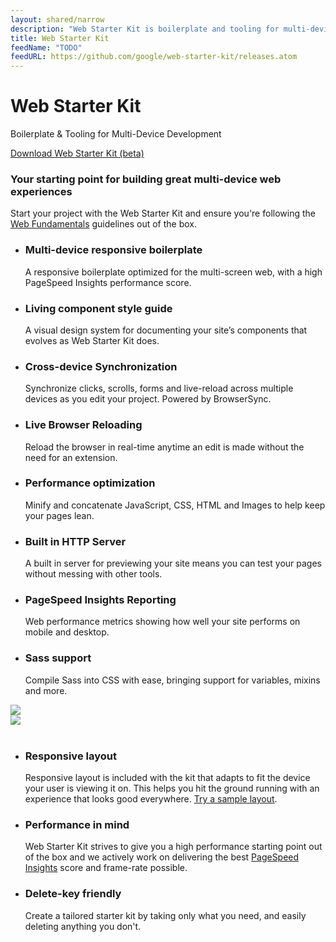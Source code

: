 ```yaml
---
layout: shared/narrow
description: "Web Starter Kit is boilerplate and tooling for multi-device development"
title: Web Starter Kit
feedName: "TODO"
feedURL: https://github.com/google/web-starter-kit/releases.atom
---
```

<!-- {{ site.wsk-version }} -->
<div class="wsk-header centered themed--background">
  <div class="container">
    <h1>Web <strong>Starter Kit</strong></h1>
    <p>Boilerplate &amp; Tooling for Multi-Device Development</p>
    <a id="download" href="https://github.com/google/web-starter-kit/releases/latest" class="button--secondary-variation themed">Download Web Starter Kit (beta)</a>
  </div>
</div>
<div class="container">
  <div class="centered">
    <h3 class="g-wide--2 g--centered xlarge">Your starting point for building great multi-device web experiences</h3>
    <p class="g-wide--3 g--centered">Start your project with the Web Starter Kit and ensure you're following the <a href="/web/fundamentals/">Web Fundamentals</a> guidelines out of the box.</p>
  </div>
  <ul class="list-guides-intro list-centered list-reset clear">
    <li class="g-medium--half g-wide--1 theme--tools">
      <span class="icon-circle--large themed--background"><i class="icon icon-multi-device-layouts"></i></span><h3 class="large">Multi-device responsive boilerplate</h3>
      <p>A responsive boilerplate optimized for the multi-screen web, with a high PageSpeed Insights performance score.</p>
    </li>
    <li class="g-medium--half g-wide--1 theme--tools g-medium--last">
      <span class="icon-circle--large themed--background"><i class="icon icon-user-input"></i></span><h3 class="large">Living component style guide</h3>
      <p>A visual design system for documenting your site’s components that evolves as Web Starter Kit does.</p>
    </li>
    <li class="g-medium--half g-wide--1 theme--tools">
      <span class="icon-circle--large themed--background"><i class="icon icon-chevron-up"></i></span><h3 class="large">Cross-device Synchronization</h3>
      <p>Synchronize clicks, scrolls, forms and live-reload across multiple devices as you edit your project. Powered by BrowserSync.</p>
    </li>
    <li class="g-medium--half g-wide--1 theme--tools g-medium--last g-wide--last">
      <span class="icon-circle--large themed--background"><i class="icon icon-cog"></i></span><h3 class="large">Live Browser Reloading</h3>
      <p>Reload the browser in real-time anytime an edit is made without the need for an extension.</p>
    </li>
    <li class="g-medium--half g-wide--1 theme--tools g-wide--first">
      <span class="icon-circle--large themed--background"><i class="icon icon-performance"></i></span><h3 class="large">Performance optimization</h3>
      <p>Minify and concatenate JavaScript, CSS, HTML and Images to help keep your pages lean.</p>
    </li>
    <li class="g-medium--half g-wide--1 theme--tools g-medium--last">
      <span class="icon-circle--large themed--background"><i class="icon icon-diamond"></i></span><h3 class="large">Built in HTTP Server</h3>
      <p>A built in server for previewing your site means you can test your pages without messing with other tools.</p>
    </li>
    <li class="g-medium--half g-wide--1 theme--tools">
      <span class="icon-circle--large themed--background"><i class="icon icon-tick"></i></span><h3 class="large">PageSpeed Insights Reporting</h3>
      <p>Web performance metrics showing how well your site performs on mobile and desktop.</p>
    </li>
    <li class="g-medium--half g-wide--1 theme--tools g-medium--last g-wide--last">
      <span class="icon-circle--large themed--background"><i class="icon icon-lessons"></i></span><h3 class="large">Sass support</h3>
      <p>Compile Sass into CSS with ease, bringing support for variables, mixins and more.</p>
    </li>
  </ul>
</div>

<div class="divider divider--secondary">
  <span class="themed divider-icon"></span>
</div>

<div class="container"> 
  <div class="mdl-cell mdl-cell--6--col">
    <img src="../../imgs/pixel.png">
  </div>
  <div class="mdl-cell mdl-cell--6--col">
    <img src="../../imgs/mobile.png">
  </div>
  <br style="clear: both">
</div>

<ul class="guides-list container">
  <li class="guides-list__item g--half">
    <div class="primary-content">
      <h3 class="xlarge">Responsive layout</h3>
      <p>Responsive layout is included with the kit that adapts to fit the device your user is viewing it on.
        This helps you hit the ground running with an experience that looks good everywhere. <a href="http://google.github.io/web-starter-kit/hello-world/">Try a sample layout</a>.</p>
    </div>
  </li>
  <li class="guides-list__item g--half g--last">
    <div class="primary-content">
      <h3 class="xlarge">Performance in mind</h3>
      <p>Web Starter Kit strives to give you a high performance starting point out of the box and we actively 
      work on delivering the best <a href="https://developers.google.com/speed/pagespeed/insights/">PageSpeed Insights</a> score and frame-rate possible.</p>
    </div>
  </li>
  <li class="guides-list__item g--half">
    <div class="primary-content">
      <h3 class="xlarge">Delete-key friendly</h3>
      <p>Create a tailored starter kit by taking only what you need, and easily deleting anything you don't.</p>
    </div>
  </li>
</ul>
